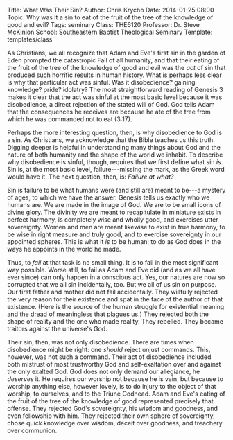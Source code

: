 Title: What Was Their Sin?
Author: Chris Krycho
Date: 2014-01-25 08:00
Topic: Why was it a sin to eat of the fruit of the tree of the knowledge of good and evil?
Tags: seminary
Class: THE6120
Professor: Dr. Steve McKinion
School: Southeastern Baptist Theological Seminary
Template: templates/class

As Christians, we all recognize that Adam and Eve's first sin in the garden of Eden prompted the catastropic Fall of all humanity, and that their eating of the fruit of the tree of the knowledge of good and evil was the *act* of sin that produced such horrific results in human history. What is perhaps less clear is why that particular act was sinful. Was it disobedience? gaining knowledge? pride? idolatry? The most straightforward reading of Genesis 3 makes it clear that the act was sinful at the most basic level because it was disobedience, a direct rejection of the stated will of God. God tells Adam that the consequences he receives are because he ate of the tree from which he was commanded not to eat (3:17).

Perhaps the more interesting question, then, is why disobedience to God is a sin. As Christians, we acknowledge that the Bible teaches us this truth. Digging deeper is helpful in understanding many things about God and the nature of both humanity and the shape of the world we inhabit. To describe why disobedience is sinful, though, requires that we first define what sin *is*. Sin is, at the most basic level, failure---missing the mark, as the Greek word would have it. The next question, then, is: *Failure at what?*

Sin is failure to be what humans were (and still are) meant to be---a mystery of ages, to which we have the answer. Genesis tells us exactly who we humans are. We are made in the image of God. We are to be small icons of divine glory. The divinity we are meant to recapitulate in miniature exists in perfect harmony, is completely wise and wholly good, and exercises utter sovereignty. Women and men are meant likewise to exist in true harmony, to be wise in right measure and truly good, and to exercise sovereignty in our appointed spheres. This is what it *is* to be human: to do as God does in the ways he appoints in the world he made.

Thus, to *fail* at that task is no small thing. It is to fail in the most significant way possible. Worse still, to fail as Adam and Eve did (and as we all have ever since) can only happen in a conscious act. Yes, our natures are now so corrupted that we all sin incidentally, too. But we all of us sin on purpose. Our first father and mother did not fail accidentally. They willfully rejected the very reason for their existence and spat in the face of the author of that existence. (Here is the source of the human struggle for existential meaning and the dread of meaningless that plagues us.) They rejected both the shape of reality and the one who made reality. They rebelled. They became traitors against the universe's God.

Their sin, then, was not only disobedience. There are times when disobedience might be right: one *should* reject unjust commands. This, however, was not such a command. Their act of disobedience included both mistrust of most trustworthy God and self-exaltation over and against the only exalted God. God does not only demand our allegiance, he *deserves* it. He requires our worship not because he is vain, but because to worship anything else, however lovely, is to do injury to the object of that worship, to ourselves, and to the Triune Godhead. Adam and Eve's eating of the fruit of the tree of the knowledge of good represented precisely that offense. They rejected God's sovereignty, his wisdom and goodness, and even fellowship with him. They rejected their own sphere of sovereignty, chose quick knowledge over wisdom, deceit over goodness, and treachery over communion.